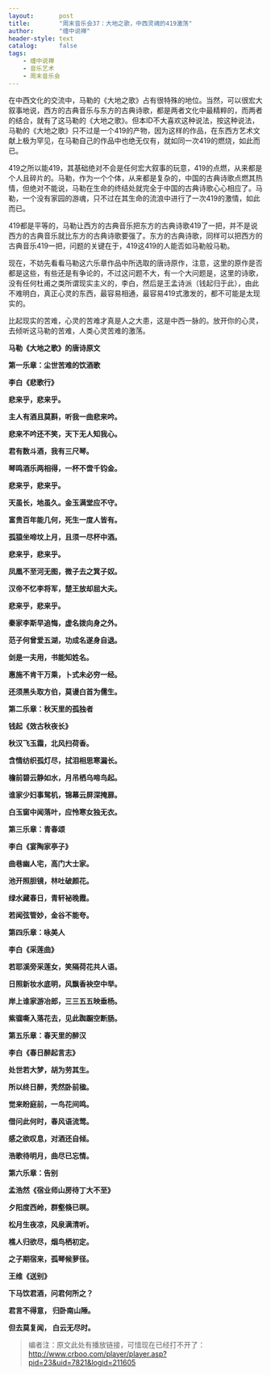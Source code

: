 ```yaml
---
layout:       post
title:        "周末音乐会37：大地之歌，中西灵魂的419激荡"
author:       "缠中说禅"
header-style: text
catalog:      false
tags:
    - 缠中说禅
    - 音乐艺术
    - 周末音乐会
---
```


在中西文化的交流中，马勒的《大地之歌》占有很特殊的地位。当然，可以很宏大叙事地说，西方的古典音乐与东方的古典诗歌，都是两者文化中最精粹的，而两者的结合，就有了这马勒的《大地之歌》。但本ID不大喜欢这种说法，按这种说法，马勒的《大地之歌》只不过是一个419的产物，因为这样的作品，在东西方艺术文献上极为罕见，在马勒自己的作品中也绝无仅有，就如同一次419的燃烧，如此而已。



419之所以能419，其基础绝对不会是任何宏大叙事的玩意，419的点燃，从来都是个人且碎片的。马勒，作为一个个体，从来都是复杂的，中国的古典诗歌点燃其热情，但绝对不能说，马勒在生命的终结处就完全于中国的古典诗歌心心相应了。马勒，一个没有家园的游魂，只不过在其生命的流浪中进行了一次419的激情，如此而已。



419都是平等的，马勒让西方的古典音乐把东方的古典诗歌419了一把，并不是说西方的古典音乐就比东方的古典诗歌要强了。东方的古典诗歌，同样可以把西方的古典音乐419一把，问题的关键在于，419这419的人能否如马勒般马勒。



现在，不妨先看看马勒这六乐章作品中所选取的唐诗原作，注意，这里的原作是否都是这些，有些还是有争论的，不过这问题不大，有一个大问题是，这里的诗歌，没有任何杜甫之类所谓现实主义的，李白，然后是王孟诗派（钱起归于此），由此不难明白，真正心灵的东西，最容易相通，最容易419式激发的，都不可能是太现实的。



比起现实的苦难，心灵的苦难才真是人之大患，这是中西一脉的。放开你的心灵，去倾听这马勒的苦难，人类心灵苦难的激荡。



**马勒《大地之歌》的唐诗原文**



 **第一乐章：尘世苦难的饮酒歌**



**李白《悲歌行》**



**悲来乎，悲来乎。**

**主人有酒且莫斟，听我一曲悲来吟。**

**悲来不吟还不笑，天下无人知我心。**

**君有数斗酒，我有三尺琴。**

**琴鸣酒乐两相得，一杯不啻千钧金。**



**悲来乎，悲来乎。**

**天虽长，地虽久。金玉满堂应不守。**

**富贵百年能几何，死生一度人皆有。**

 **孤猿坐啼坟上月，且须一尽杯中酒。**



**悲来乎，悲来乎。**

**凤凰不至河无图，微子去之箕子奴。**

**汉帝不忆李将军，楚王放却屈大夫。**



**悲来乎，悲来乎。**

**秦家李斯早追悔，虚名拨向身之外。**

**范子何曾爱五湖，功成名遂身自退。**

**剑是一夫用，书能知姓名。**

**惠施不肯干万乘，卜式未必穷一经。**

**还须黑头取方伯，莫谩白首为儒生。**



**第二乐章：秋天里的孤独者**



**钱起《效古秋夜长》**



**秋汉飞玉霜，北风扫荷香。**

**含情纺织孤灯尽，拭泪相思寒漏长。**

**檐前碧云静如水，月吊栖乌啼鸟起。**

**谁家少妇事鸳机，锦幕云屏深掩扉。**

**白玉窗中闻落叶，应怜寒女独无衣。**



**第三乐章：青春颂**



**李白《宴陶家亭子》**



**曲巷幽人宅，高门大士家。**

**池开照胆镜，林吐破颜花。**

**绿水藏春日，青轩袐晚霞。**

**若闻弦管妙，金谷不能夸。**



**第四乐章：咏美人**



**李白《采莲曲》**



**若耶溪旁采莲女，笑隔荷花共人语。**

**日照新妆水底明，风飘香袂空中举。**

**岸上谁家游冶郎，三三五五映垂杨。**

**紫骝嘶入落花去，见此踟蹰空断肠。**



**第五乐章：春天里的醉汉**



**李白《春日醉起言志》**



**处世若大梦，胡为劳其生。**

**所以终日醉，秃然卧前楹。**

**觉来盼庭前，一鸟花间鸣。**

**借问此何时，春风语流莺。**

**感之欲叹息，对酒还自倾。**

**浩歌待明月，曲尽已忘情。**



**第六乐章：告别**



**孟浩然《宿业师山房待丁大不至》**



**夕阳度西岭，群壑倏已暝。**

**松月生夜凉，风泉满清听。**

**樵人归欲尽，烟鸟栖初定。**

**之子期宿来，孤琴候萝径。**



**王维《送别》**



**下马饮君酒，问君何所之？**

**君言不得意， 归卧南山陲。**

**但去莫复闻， 白云无尽时。**



> 编者注：原文此处有播放链接，可惜现在已经打不开了：http://www.crboo.com/player/player.asp?pid=23&uid=7821&logid=211605
